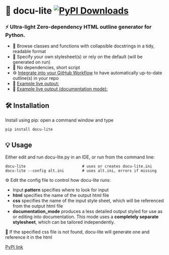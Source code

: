 # 🧾 docu-lite [![PyPI Downloads](https://static.pepy.tech/badge/docu-lite)](https://pepy.tech/projects/docu-lite)

### ⚡ Ultra-light Zero-dependency HTML outline generator for Python.   



- 📖   Browse classes and functions with collapsible docstrings in a tidy, readable format
- 📘   Specify your own stylesheet(s) or rely on the default (will be generated on run) 
- 🎈   No dependencies, short script
- ⚙️   [Integrate into your GitHub Workflow](https://g1ojs.github.io/docu-lite/add-to-workflow/) to have automatically up-to-date outline(s) in your repo
- 👀   [Example live output:](https://g1ojs.github.io/docu-lite/docu-lite-outline.html)
- 👀   [Example live output (documentation mode):](https://g1ojs.github.io/docu-lite/docu-lite-outline-docmode.html)
  

## 🛠 Installation

Install using pip: open a command window and type

```
pip install docu-lite
```
## 💡 Usage
Either edit and run docu-lite.py in an IDE, or run from the command line:
```
docu-lite                         # uses or creates docu-lite.ini
docu-lite --config alt.ini        # uses alt.ini, errors if missing
```
⚙️ Edit the config file to control how docu-lite runs:
 - Input **pattern** specifies where to look for input
 - **html** specifies the name of the output html file
 - **css** specifies the name of the input style sheet, which will be referenced from the output html file
 - **documentation_mode** produces a less detailed output styled for use as or editing into documentation. This mode uses a **completely separate stylesheet**, which can be tailored independently.  

📝 If the specified css file is not found, docu-lite will generate one and reference it in the html

[PyPI link](https://pypi.org/project/docu-lite/)
